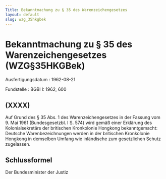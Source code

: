 ```yaml
---
Title: Bekanntmachung zu § 35 des Warenzeichengesetzes
layout: default
slug: wzg_35hkgbek
---
```


# Bekanntmachung zu § 35 des Warenzeichengesetzes (WZG§35HKGBek)

Ausfertigungsdatum
:   1962-08-21

Fundstelle
:   BGBl I: 1962, 600



## (XXXX)

Auf Grund des § 35 Abs. 1 des Warenzeichengesetzes in der Fassung vom
9\. Mai 1961 (Bundesgesetzbl. I S. 574) wird gemäß einer Erklärung des
Kolonialsekretärs der britischen Kronkolonie Hongkong bekanntgemacht:
Deutsche Warenbezeichnungen werden in der britischen Kronkolonie
Hongkong in demselben Umfang wie inländische zum gesetzlichen Schutz
zugelassen.


## Schlussformel

Der Bundesminister der Justiz

